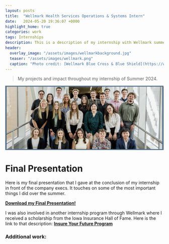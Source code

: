 ```yaml
---
layout: posts
title:  "Wellmark Health Services Operations & Systems Intern"
date:   2024-05-20 19:36:07 +0000
highlight_home: true
categories: work
tags: Internships
description: This is a description of my internship with Wellmark summer 2024.
header:
  overlay_image: "/assets/images/wellmarkbackground.jpg"
  teaser: "/assets/images/wellmark.png"
  caption: "Photo credit: [Wellmark Blue Cross & Blue Shield](https://www.wellmark.com/)"
---
```

> My projects and impact throughout my internship of Summer 2024.

![Wellmark Interns](/assets/images/interns.png)


# Final Presentation
Here is my final presentation that I gave at the conclusion of my internship in front of the company execs. It touches on some of the most important things I did over the summer.

<a href="/assets/images/KendallStarcevichFinalWellmarkPresentation.pptx" download><strong>Download my Final Presentation!</strong></a>

I was also involved in another internship program through Wellmark where I received a scholarship from the Iowa Insurance Hall of Fame. Here is the link to that description: <a href="https://ubiquitous-engine-r4gx5xgg4jv93xr4g-4000.app.github.dev/work/2024/05/20/InsureYourFuture.html" target="_blank"><strong>Insure Your Future Program</strong></a>

### Additional work: